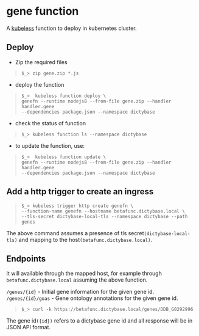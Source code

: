 # gene function
A [kubeless](https://kubeless.io) function to deploy in kubernetes cluster.

## Deploy
* Zip the required files   
> `$_> zip gene.zip *.js`   

* deploy the function
> `$_>  kubeless function deploy \`   
> `genefn --runtime nodejs8 --from-file gene.zip --handler handler.gene`   
> `--dependencies package.json --namespace dictybase`

* check the status of function
> `$_> kubeless function ls --namespace dictybase`

* to update the function, use:
> `$_>  kubeless function update \`   
> `genefn --runtime nodejs8 --from-file gene.zip --handler handler.gene`   
> `--dependencies package.json --namespace dictybase`

## Add a http trigger to create an ingress
> `$_> kubeless trigger http create genefn \`   
> `--function-name genefn --hostname betafunc.dictybase.local \`   
> `--tls-secret dictybase-local-tls --namespace dictybase --path genes`

The above command assumes a presence of tls secret`(dictybase-local-tls)` and mapping
to the host`(betafunc.dictybase.local)`.

## Endpoints
It will available through the mapped host, for example through
`betafunc.dictybase.local` assuming the above function.

`/genes/{id}` - Initial gene information for the given gene id.   
`/genes/{id}/goas` - Gene ontology annotations for the given gene id.

> `$_> curl -k https://betafunc.dictybase.local/genes/DDB_G0292996`

The gene id`({id})` refers to a dictybase gene id and all response will be in
JSON API format.
